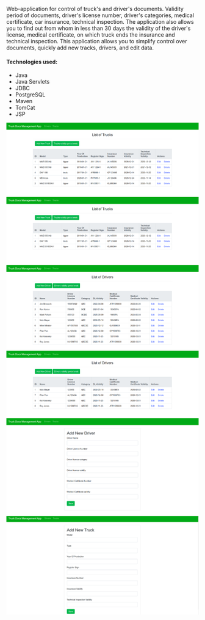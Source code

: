 Web-application for control of truck's and driver's documents. Validity period of documents, driver's license number, 
driver's categories, medical certificate, car insurance, technical inspection. The application also allows you to find out 
from whom in less than 30 days the validity of the driver's license, 
medical certificate, on which truck ends the insurance and technical inspection. This application allows you to simplify 
control over documents, quickly add new tracks, drivers, and edit data.

#### Technologies used:
+ Java
+ Java Servlets
+ JDBC
+ PostgreSQL
+ Maven
+ TomCat
+ JSP

![img](https://github.com/TrukRoman/Trucks-docs-managment-app/blob/master/src/db/screenshots/Screenshot%20from%202020-11-09%2018-00-53.png)
![img](https://github.com/TrukRoman/Trucks-docs-managment-app/blob/master/src/db/screenshots/Screenshot%20from%202020-11-09%2018-01-44.png)
![img](https://github.com/TrukRoman/Trucks-docs-managment-app/blob/master/src/db/screenshots/Screenshot%20from%202020-11-09%2018-02-02.png)
![img](https://github.com/TrukRoman/Trucks-docs-managment-app/blob/master/src/db/screenshots/Screenshot%20from%202020-11-09%2018-02-16.png)
![img](https://github.com/TrukRoman/Trucks-docs-managment-app/blob/master/src/db/screenshots/Screenshot%20from%202020-11-09%2018-02-33.png)
![img](https://github.com/TrukRoman/Trucks-docs-managment-app/blob/master/src/db/screenshots/Screenshot%20from%202020-11-09%2018-02-56.png)

